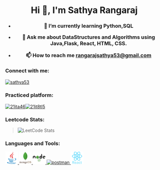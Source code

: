 <h1 align="center">Hi 👋, I'm Sathya Rangaraj</h1>
<h3 align="center"I'm a dedicated software engineer with a passion for Java and full-stack development, specializing in building efficient solutions that drive impact</h3>

- 🌱 I’m currently learning **Python,SQL**

- 💬 Ask me about **DataStructures and Algorithms using Java,Flask, React, HTML, CSS.**

- 📫 How to reach me **rangarajsathya53@gmail.com**

<h3 align="left">Connect with me:</h3>
<p align="left"><a href="https://linkedin.com/in/sathya53" target="blank"><img align="center" src="https://raw.githubusercontent.com/rahuldkjain/github-profile-readme-generator/master/src/images/icons/Social/linked-in-alt.svg" alt="sathya53" height="30" width="40" /></a></p>

<h3 align="left">Practiced platform:</h3><p align="left"><a href="https://www.leetcode.com/21ita46" target="blank"><img align="center" src="https://raw.githubusercontent.com/rahuldkjain/github-profile-readme-generator/master/src/images/icons/Social/leet-code.svg" alt="21ita46" height="30" width="40" /></a><a href="https://auth.geeksforgeeks.org/user/21it8tl5" target="blank"><img align="center" src="https://raw.githubusercontent.com/rahuldkjain/github-profile-readme-generator/master/src/images/icons/Social/geeks-for-geeks.svg" alt="21it8tl5" height="30" width="40" /></a></p>

### Leetcode Stats:
> ![LeetCode Stats](https://leetcode.card.workers.dev/21ita46?theme=default&font=baloo&extension=null)
<h3 align="left">Languages and Tools:</h3>
<p align="left"> <a href="https://expressjs.com" target="_blank" rel="noreferrer"> <img src="https://raw.githubusercontent.com/devicons/devicon/master/icons/java/java-original.svg" alt="java" width="40" height="40"/> </a> <a href="https://www.mongodb.com/" target="_blank" rel="noreferrer"> <img src="https://raw.githubusercontent.com/devicons/devicon/master/icons/mongodb/mongodb-original-wordmark.svg" alt="mongodb" width="40" height="40"/> </a> <a href="https://www.mysql.com/" target="_blank" rel="noreferrer">  <img src="https://raw.githubusercontent.com/devicons/devicon/master/icons/nodejs/nodejs-original-wordmark.svg" alt="nodejs" width="40" height="40"/> </a> <a href="https://postman.com" target="_blank" rel="noreferrer"> <img src="https://www.vectorlogo.zone/logos/getpostman/getpostman-icon.svg" alt="postman" width="40" height="40"/> </a> <a href="https://reactjs.org/" target="_blank" rel="noreferrer"> <img src="https://raw.githubusercontent.com/devicons/devicon/master/icons/react/react-original-wordmark.svg" alt="react" width="40" height="40"/> </a></p>
